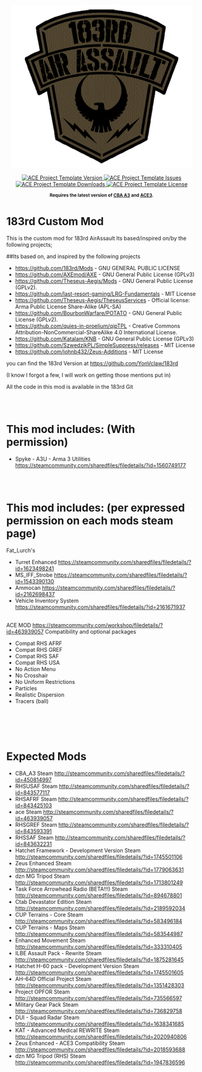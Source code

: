 <p align="center">
    <img src="183rd.png" width="480">
</p>

<p align="center">
    <a href="https://github.com/YonVclaw/183rd/releases/latest">
        <img src="https://img.shields.io/badge/Version-0.1.0-blue.svg?style=flat-square" alt="ACE Project Template Version">
    </a>
    <a href="https://github.com/YonVclaw/183rd/issues">
        <img src="https://img.shields.io/github/issues-raw/YonVclaw/Mod_Template.svg?style=flat-square&label=Issues" alt="ACE Project Template Issues">
    </a>
    <a href="https://github.com/YonVclaw/183rd/releases">
        <img src="https://img.shields.io/github/downloads/YonVclaw/Mod_Template/total.svg?style=flat-square&label=Downloads" alt="ACE Project Template Downloads">
    </a>
    <a href="https://github.com/YonVclaw/183rd/blob/master/LICENSE">
        <img src="https://img.shields.io/badge/License-MIT-red.svg?style=flat-square" alt="ACE Project Template License">
    </a>
</p>

<p align="center">
    <sup><strong>Requires the latest version of <a href="https://github.com/CBATeam/CBA_A3/releases">CBA A3</a> and <a href="https://github.com/acemod/ACE3/releases">ACE3</a>.<br/></strong></sup>
</p>

# 183rd Custom Mod


This is the custom mod for 183rd AirAssault
Its based/inspired on/by the following projects;


##Its based on, and inspired by the following projects
- https://github.com/183rd/Mods  -  GNU GENERAL PUBLIC LICENSE
- https://github.com/AXEmod/AXE - GNU General Public License (GPLv3)
- https://github.com/Theseus-Aegis/Mods - GNU General Public License (GPLv2).
- https://github.com/last-resort-gaming/LRG-Fundamentals - MIT License
- https://github.com/Theseus-Aegis/TheseusServices - Official license: Arma Public License Share-Alike (APL-SA)
- https://github.com/BourbonWarfare/POTATO - GNU General Public License (GPLv2).
- https://github.com/quies-in-proelium/qipTPL - Creative Commons Attribution-NonCommercial-ShareAlike 4.0 International License.
- https://github.com/Katalam/KNB - GNU General Public License (GPLv3)
- https://github.com/SzwedzikPL/SimpleSuppress/releases - MIT License
- https://github.com/johnb432/Zeus-Additions - MIT License


you can find the 183rd Version at https://github.com/YonVclaw/183rd

(I know I forgot a few, I will work on getting those mentions put in)

All the code in this mod is available in the 183rd Git

<br/><br/>
# This mod includes: (With permission)

- Spyke - A3U - Arma 3 Utilities https://steamcommunity.com/sharedfiles/filedetails/?id=1560749177


<br/><br/>

# This mod includes: (per expressed permission on each mods steam page)


Fat_Lurch's
- Turret Enhanced https://steamcommunity.com/sharedfiles/filedetails/?id=1623498241
- MS_IFF_Strobe https://steamcommunity.com/sharedfiles/filedetails/?id=1543390130
- Ammocan https://steamcommunity.com/sharedfiles/filedetails/?id=2162698437
- Vehicle Inventory System https://steamcommunity.com/sharedfiles/filedetails/?id=2161671937
<br/><br/>

ACE MOD https://steamcommunity.com/workshop/filedetails/?id=463939057
  Compatibility and optional packages
  - Compat RHS AFRF
  - Compat RHS GREF
  - Compat RHS SAF
  - Compat RHS USA
  - No Action Menu
  - No Crosshair
  - No Uniform Restrictions
  - Particles
  - Realistic Dispersion
  - Tracers (ball)


<br/><br/>
<br/><br/>

# Expected Mods

- CBA_A3	Steam	http://steamcommunity.com/sharedfiles/filedetails/?id=450814997
- RHSUSAF	Steam	http://steamcommunity.com/sharedfiles/filedetails/?id=843577117
- RHSAFRF	Steam	http://steamcommunity.com/sharedfiles/filedetails/?id=843425103
- ace	Steam	http://steamcommunity.com/sharedfiles/filedetails/?id=463939057
- RHSGREF	Steam	http://steamcommunity.com/sharedfiles/filedetails/?id=843593391
- RHSSAF	Steam	http://steamcommunity.com/sharedfiles/filedetails/?id=843632231
- Hatchet Framework - Development Version	Steam	http://steamcommunity.com/sharedfiles/filedetails/?id=1745501106
- Zeus Enhanced	Steam	http://steamcommunity.com/sharedfiles/filedetails/?id=1779063631
- dzn MG Tripod	Steam	http://steamcommunity.com/sharedfiles/filedetails/?id=1713801249
- Task Force Arrowhead Radio (BETA!!!)	Steam	http://steamcommunity.com/sharedfiles/filedetails/?id=894678801
- Ctab Devastator Edition	Steam	http://steamcommunity.com/sharedfiles/filedetails/?id=2189592034
- CUP Terrains - Core	Steam	http://steamcommunity.com/sharedfiles/filedetails/?id=583496184
- CUP Terrains - Maps	Steam	http://steamcommunity.com/sharedfiles/filedetails/?id=583544987
- Enhanced Movement	Steam	http://steamcommunity.com/sharedfiles/filedetails/?id=333310405
- ILBE Assault Pack - Rewrite	Steam	http://steamcommunity.com/sharedfiles/filedetails/?id=1875281645
- Hatchet H-60 pack - Development Version	Steam	http://steamcommunity.com/sharedfiles/filedetails/?id=1745501605
- AH-64D Official Project	Steam	http://steamcommunity.com/sharedfiles/filedetails/?id=1351428303
- Project OPFOR	Steam	http://steamcommunity.com/sharedfiles/filedetails/?id=735566597
- Military Gear Pack	Steam	http://steamcommunity.com/sharedfiles/filedetails/?id=736829758
- DUI - Squad Radar	Steam	http://steamcommunity.com/sharedfiles/filedetails/?id=1638341685
- KAT - Advanced Medical REWRITE	Steam	http://steamcommunity.com/sharedfiles/filedetails/?id=2020940806
- Zeus Enhanced - ACE3 Compatibility	Steam	http://steamcommunity.com/sharedfiles/filedetails/?id=2018593688
- dzn MG Tripod (RHS)	Steam	http://steamcommunity.com/sharedfiles/filedetails/?id=1947836596
